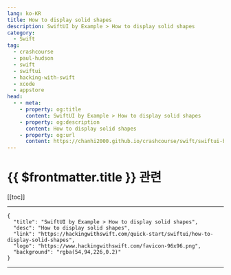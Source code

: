 ```yaml
---
lang: ko-KR
title: How to display solid shapes
description: SwiftUI by Example > How to display solid shapes
category:
  - Swift
tag: 
  - crashcourse
  - paul-hudson
  - swift
  - swiftui
  - hacking-with-swift
  - xcode
  - appstore
head:
  - - meta:
    - property: og:title
      content: SwiftUI by Example > How to display solid shapes
    - property: og:description
      content: How to display solid shapes
    - property: og:url
      content: https://chanhi2000.github.io/crashcourse/swift/swiftui-by-example/03-images-shapes-and-media/how-to-display-solid-shapes.html
---
```


# {{ $frontmatter.title }} 관련

[[toc]]

---

```component VPCard
{
  "title": "SwiftUI by Example > How to display solid shapes",
  "desc": "How to display solid shapes",
  "link": "https://hackingwithswift.com/quick-start/swiftui/how-to-display-solid-shapes",
  "logo": "https://www.hackingwithswift.com/favicon-96x96.png",
  "background": "rgba(54,94,226,0.2)"
}
```

---

<TagLinks />